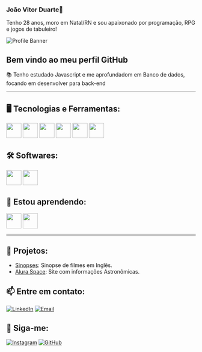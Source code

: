 ### João Vitor Duarte👋  
Tenho 28 anos, moro em Natal/RN e sou apaixonado por programação, RPG e jogos de tabuleiro! 

![Profile Banner](https://example.com/banner.png)

## Bem vindo ao meu perfil GitHub 
📚 Tenho estudado Javascript e me aprofundadom em Banco de dados, focando em desenvolver para back-end

---

## 🖥️ Tecnologias e Ferramentas:
<div>
<img src="https://cdn.jsdelivr.net/gh/devicons/devicon@latest/icons/csharp/csharp-original.svg" width="40" height="40"/>
<img src="https://cdn.jsdelivr.net/gh/devicons/devicon@latest/icons/lua/lua-original.svg"  width="40" height="40"/>
<img src="https://cdn.jsdelivr.net/gh/devicons/devicon@latest/icons/python/python-original-wordmark.svg"  width="40" height="40"/>
<img src="https://cdn.jsdelivr.net/gh/devicons/devicon@latest/icons/django/django-plain.svg"  width="40" height="40"/>  
<img src="https://cdn.jsdelivr.net/gh/devicons/devicon@latest/icons/git/git-original.svg"  width="40" height="40" />
<img src="https://cdn.jsdelivr.net/gh/devicons/devicon@latest/icons/github/github-original.svg"  width="40" height="40" />
</div>

## 🛠️ Softwares:
<div>
<img src="https://cdn.jsdelivr.net/gh/devicons/devicon@latest/icons/vscode/vscode-original.svg"  width="40" height="40"/>
<img src="https://cdn.jsdelivr.net/gh/devicons/devicon@latest/icons/gimp/gimp-original.svg"  width="40" height="40" />         
</div>

## 🚀 Estou aprendendo:
<div>
<img src="https://cdn.jsdelivr.net/gh/devicons/devicon@latest/icons/javascript/javascript-original.svg"  width="40" height="40" />
<img src="https://cdn.jsdelivr.net/gh/devicons/devicon@latest/icons/sqlite/sqlite-original.svg" width="40" height="40" />           
</div>

---

## 🌟 Projetos:
- [Sinopses](https://github.com/Joao-Vitor-Duarte/projeto1): Sinopse de filmes em Inglês.
- [Alura Space](https://github.com/Joao-Vitor-Duarte/projeto2): Site com informações Astronômicas.

## 📫 Entre em contato:
[![LinkedIn](https://img.shields.io/badge/-LinkedIn-blue)](https://www.linkedin.com/in/jo%C3%A3o-vitor-tomaz-de-souza-duarte-b508b1309/)
[![Email](https://img.shields.io/badge/Email-dev_joao@outlook.com-red)](dev_joao@outlook.com)
## 🔗 Siga-me:
[![Instagram](https://img.shields.io/badge/-Instagram-orange)](https://www.instagram.com/joao_vitor_tsd/)
[![GitHub](https://img.shields.io/badge/-GitHub-black)](https://github.com/Joao-Vitor-Duarte)

